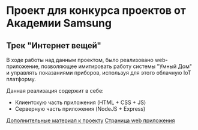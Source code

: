 # Проект для конкурса проектов от Академии Samsung
## Трек "Интернет вещей"

В ходе работы над данным проектом, было реализовано web-приложение, позволяющее имитировать работу системы "Умный Дом" и управлять показаниями приборов, используя для этого облачную IoT платформу.

Данная реализация содержит в себе:
- Клиентскую часть приложения (HTML + CSS + JS)
- Серверную часть приложения (NodeJS + Express)

[Дополнительные материал к проекту](https://drive.google.com/drive/folders/1b16LURKgPbDulz2QmP2OTku3KCdISpPP?usp=sharing)
[Страница web приложения](https://myiotproject-277811.ew.r.appspot.com/)
